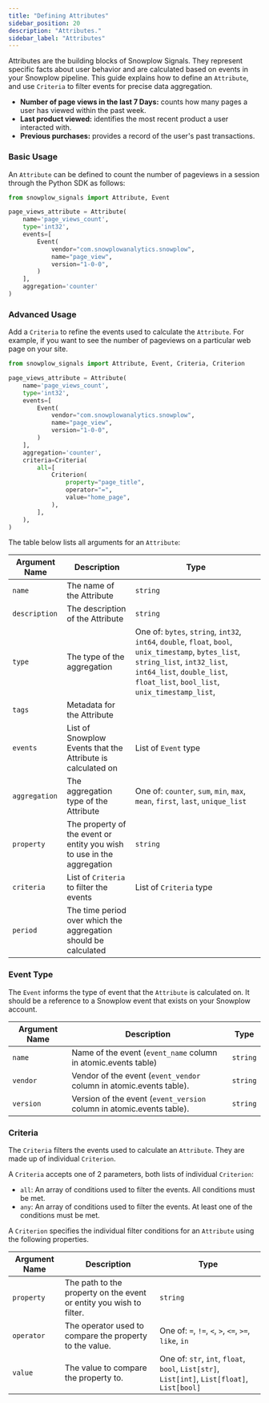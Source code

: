 ```yaml
---
title: "Defining Attributes"
sidebar_position: 20
description: "Attributes."
sidebar_label: "Attributes"
---
```


Attributes are the building blocks of Snowplow Signals. They represent specific facts about user behavior and are calculated based on events in your Snowplow pipeline. This guide explains how to define an `Attribute`, and use `Criteria` to filter events for precise data aggregation.

- **Number of page views in the last 7 Days:** counts how many pages a user has viewed within the past week.
- **Last product viewed:** identifies the most recent product a user interacted with.
- **Previous purchases:** provides a record of the user's past transactions. 


### Basic Usage

An `Attribute` can be defined to count the number of pageviews in a session through the Python SDK as follows:

```python
from snowplow_signals import Attribute, Event

page_views_attribute = Attribute(
    name='page_views_count',
    type='int32',
    events=[
        Event(
            vendor="com.snowplowanalytics.snowplow",
            name="page_view",
            version="1-0-0",
        )
    ],
    aggregation='counter'
)

```

### Advanced Usage

Add a `Criteria` to refine the events used to calculate the `Attribute`. For example, if you want to see the number of pageviews on a particular web page on your site.


```python
from snowplow_signals import Attribute, Event, Criteria, Criterion

page_views_attribute = Attribute(
    name='page_views_count',
    type='int32',
    events=[
        Event(
            vendor="com.snowplowanalytics.snowplow",
            name="page_view",
            version="1-0-0",
        )
    ],
    aggregation='counter',
    criteria=Criteria(
        all=[
            Criterion(
                property="page_title",
                operator="=",
                value="home_page",
            ),
        ],
    ),
)

```

The table below lists all arguments for an `Attribute`:

| **Argument Name** | **Description** | **Type** |
| --- | --- | --- | 
| `name` | The name of the Attribute | `string` |
| `description` | The description of the Attribute | `string` |
| `type` | The type of the aggregation | One of: `bytes`, `string`, `int32`, `int64`, `double`, `float`, `bool`, `unix_timestamp`, `bytes_list`, `string_list`, `int32_list`, `int64_list`, `double_list`, `float_list`, `bool_list`, `unix_timestamp_list`,  |
| `tags` | Metadata for the Attribute | |
| `events` | List of Snowplow Events that the Attribute is calculated on | List of `Event` type |
| `aggregation` | The aggregation type of the Attribute  | One of:  `counter`, `sum`, `min`, `max`, `mean`, `first`, `last`, `unique_list` |
| `property` | The property of the event or entity you wish to use in the aggregation | `string` |
| `criteria` | List of `Criteria` to filter the events | List of `Criteria` type |
| `period` | The time period over which the aggregation should be calculated | |


### Event Type
The `Event` informs the type of event that the `Attribute` is calculated on. It should be a reference to a Snowplow event that exists on your Snowplow account.

| **Argument Name** | **Description** | **Type** |
| --- | --- | --- | 
| `name` | Name of the event (`event_name` column in atomic.events table) | `string` |
| `vendor` | Vendor of the event (`event_vendor` column in atomic.events table). | `string` |
| `version` | Version of the event (`event_version` column in atomic.events table). | `string` |

### Criteria 
The `Criteria` filters the events used to calculate an `Attribute`. They are made up of individual `Criterion`.

A `Criteria` accepts one of 2 parameters, both lists of individual `Criterion`:

- `all`: An array of conditions used to filter the events. All conditions must be met.
- `any`: An array of conditions used to filter the events. At least one of the conditions must be met.

A `Criterion` specifies the individual filter conditions for an `Attribute` using the following properties.

| **Argument Name** | **Description** | **Type** |
| --- | --- | --- | 
| `property` | The path to the property on the event or entity you wish to filter. | `string` |
| `operator` | The operator used to compare the property to the value. | One of: `=`, `!=`, `<`, `>`, `<=`, `>=`, `like`, `in` |
| `value` | The value to compare the property to. | One of:  `str`, `int`, `float`, `bool`, `List[str]`, `List[int]`, `List[float]`, `List[bool]` |

